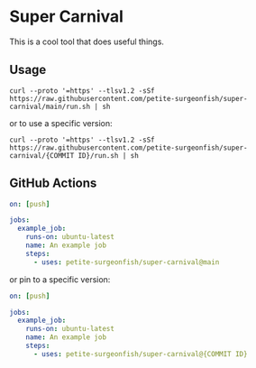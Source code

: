 # Super Carnival

This is a cool tool that does useful things.

## Usage

    curl --proto '=https' --tlsv1.2 -sSf https://raw.githubusercontent.com/petite-surgeonfish/super-carnival/main/run.sh | sh

or to use a specific version:

    curl --proto '=https' --tlsv1.2 -sSf https://raw.githubusercontent.com/petite-surgeonfish/super-carnival/{COMMIT ID}/run.sh | sh

## GitHub Actions

```yaml
on: [push]

jobs:
  example_job:
    runs-on: ubuntu-latest
    name: An example job
    steps:
      - uses: petite-surgeonfish/super-carnival@main
```

or pin to a specific version:

```yaml
on: [push]

jobs:
  example_job:
    runs-on: ubuntu-latest
    name: An example job
    steps:
      - uses: petite-surgeonfish/super-carnival@{COMMIT ID}
```
